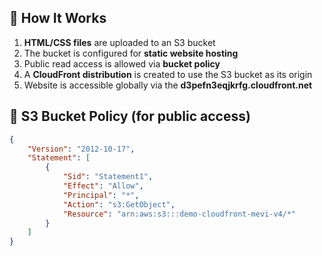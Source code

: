 
## 🧰 How It Works

1. **HTML/CSS files** are uploaded to an S3 bucket
2. The bucket is configured for **static website hosting**
3. Public read access is allowed via **bucket policy**
4. A **CloudFront distribution** is created to use the S3 bucket as its origin
5. Website is accessible globally via the **d3pefn3eqjkrfg.cloudfront.net**

## 🔐 S3 Bucket Policy (for public access)

```json
{
    "Version": "2012-10-17",
    "Statement": [
        {
            "Sid": "Statement1",
            "Effect": "Allow",
            "Principal": "*",
            "Action": "s3:GetObject",
            "Resource": "arn:aws:s3:::demo-cloudfront-mevi-v4/*"
        }
    ]
}

